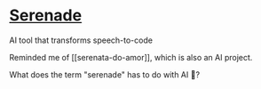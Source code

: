 # [Serenade](https://serenade.ai/)

AI tool that transforms speech-to-code

Reminded me of [[serenata-do-amor]], which is also an AI project.

What does the term "serenade" has to do with AI 🤔?
